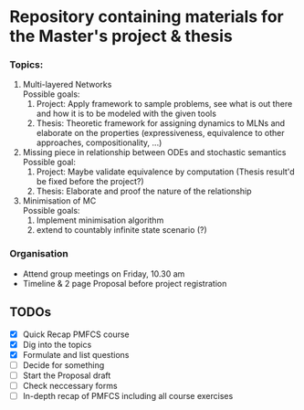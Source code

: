 # Repository containing materials for the Master's project & thesis

### Topics:  
1. Multi-layered Networks  
    Possible goals:  
    1. Project: Apply framework to sample problems, see what is out there and how it is to be modeled with the given tools  
    2. Thesis: Theoretic framework for assigning dynamics to MLNs and elaborate on the properties (expressiveness, equivalence to other approaches, compositionality, ...)  
2. Missing piece in relationship between ODEs and stochastic semantics  
    Possible goal:  
    1. Project: Maybe validate equivalence by computation (Thesis result'd be fixed before the project?)  
    2. Thesis: Elaborate and proof the nature of the relationship   
3. Minimisation of MC  
    Possible goals:  
    1. Implement minimisation algorithm  
    2. extend to countably infinite state scenario (?)  


### Organisation  
- Attend group meetings on Friday, 10.30 am  
- Timeline & 2 page Proposal before project registration  

## TODOs  
- [x] Quick Recap PMFCS course  
- [x] Dig into the topics  
- [x] Formulate and list questions  
- [ ] Decide for something  
- [ ] Start the Proposal draft  
- [ ] Check neccessary forms  
- [ ] In-depth recap of PMFCS including all course exercises  

